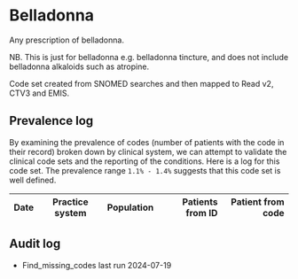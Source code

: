 # Belladonna

Any prescription of belladonna.

NB. This is just for belladonna e.g. belladonna tincture, and does not include belladonna alkaloids such as atropine.

Code set created from SNOMED searches and then mapped to Read v2, CTV3 and EMIS.

## Prevalence log

By examining the prevalence of codes (number of patients with the code in their record) broken down by clinical system, we can attempt to validate the clinical code sets and the reporting of the conditions. Here is a log for this code set. The prevalence range `1.1% - 1.4%` suggests that this code set is well defined.

| Date | Practice system | Population | Patients from ID | Patient from code |
| ---- | --------------- | ---------- | ---------------: | ----------------: |

## Audit log

- Find_missing_codes last run 2024-07-19

